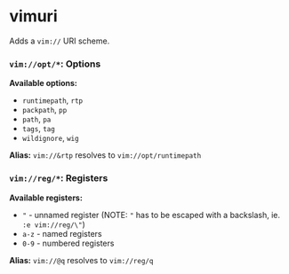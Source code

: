 # vimuri

Adds a `vim://` URI scheme.

### `vim://opt/*`: Options

**Available options:**
- `runtimepath`, `rtp`
- `packpath`, `pp`
- `path`, `pa`
- `tags`, `tag`
- `wildignore`, `wig`

**Alias:** `vim://&rtp` resolves to `vim://opt/runtimepath`

### `vim://reg/*`: Registers

**Available registers:**
- `"` - unnamed register (NOTE: `"` has to be escaped with a backslash, ie. `:e vim://reg/\"`)
- `a-z` - named registers
- `0-9` - numbered registers

**Alias:** `vim://@q` resolves to `vim://reg/q`

